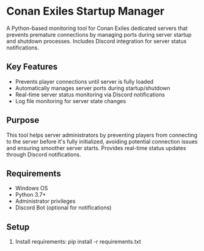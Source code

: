 # Conan Exiles Startup Manager

A Python-based monitoring tool for Conan Exiles dedicated servers that prevents premature connections by managing ports during server startup and shutdown processes. Includes Discord integration for server status notifications.

## Key Features
- Prevents player connections until server is fully loaded
- Automatically manages server ports during startup/shutdown
- Real-time server status monitoring via Discord notifications
- Log file monitoring for server state changes

## Purpose
This tool helps server administrators by preventing players from connecting to the server before it's fully initialized, avoiding potential connection issues and ensuring smoother server starts. Provides real-time status updates through Discord notifications.

## Requirements
- Windows OS
- Python 3.7+
- Administrator privileges
- Discord Bot (optional for notifications)

## Setup
1. Install requirements:
   pip install -r requirements.txt
